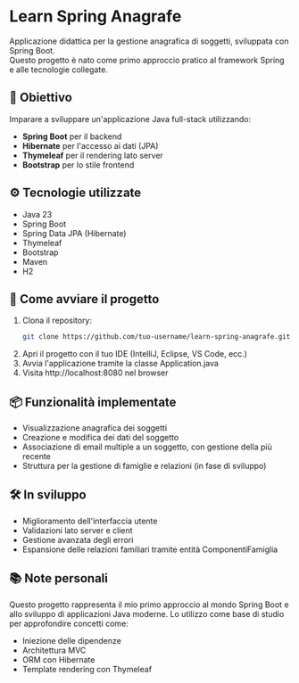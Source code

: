 # Learn Spring Anagrafe

Applicazione didattica per la gestione anagrafica di soggetti, sviluppata con Spring Boot.  
Questo progetto è nato come primo approccio pratico al framework Spring e alle tecnologie collegate.

## 🎯 Obiettivo

Imparare a sviluppare un'applicazione Java full-stack utilizzando:
- **Spring Boot** per il backend
- **Hibernate** per l'accesso ai dati (JPA)
- **Thymeleaf** per il rendering lato server
- **Bootstrap** per lo stile frontend

## ⚙️ Tecnologie utilizzate

- Java 23
- Spring Boot
- Spring Data JPA (Hibernate)
- Thymeleaf
- Bootstrap
- Maven
- H2

## 🚀 Come avviare il progetto

1. Clona il repository:
   ```bash
   git clone https://github.com/tuo-username/learn-spring-anagrafe.git
2. Apri il progetto con il tuo IDE (IntelliJ, Eclipse, VS Code, ecc.)
3. Avvia l'applicazione tramite la classe Application.java
4. Visita http://localhost:8080 nel browser

## 📦 Funzionalità implementate

  - Visualizzazione anagrafica dei soggetti
  - Creazione e modifica dei dati del soggetto
  - Associazione di email multiple a un soggetto, con gestione della più recente
  - Struttura per la gestione di famiglie e relazioni (in fase di sviluppo)

## 🛠️ In sviluppo

  - Miglioramento dell'interfaccia utente
  - Validazioni lato server e client
  - Gestione avanzata degli errori
  - Espansione delle relazioni familiari tramite entità ComponentiFamiglia

## 📚 Note personali

Questo progetto rappresenta il mio primo approccio al mondo Spring Boot e allo sviluppo di applicazioni Java moderne.
Lo utilizzo come base di studio per approfondire concetti come:

  - Iniezione delle dipendenze
  - Architettura MVC
  - ORM con Hibernate
  - Template rendering con Thymeleaf